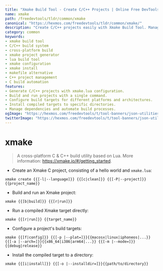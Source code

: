 ```yaml
---
title: "Xmake Build Tool - Create C/C++ Projects | Online Free DevTools by Hexmos"
name: xmake
path: /freedevtools/tldr/common/xmake
canonical: "https://hexmos.com/freedevtools/tldr/common/xmake/"
description: "Create C/C++ projects easily with Xmake Build Tool. Manage dependencies, configure build targets and compile across platforms. Free online tool, no registration required."
category: common
keywords:
- xmake build tool
- C/C++ build system
- cross-platform build
- xmake project generator
- lua build tool
- xmake configuration
- xmake install
- makefile alternative
- C++ project management
- C build automation
features:
- Generate C/C++ projects with xmake.lua configuration.
- Build and run projects with a single command.
- Configure build targets for different platforms and architectures.
- Install compiled targets to specific directories.
- Manage dependencies and automate build processes.
ogImage: "https://hexmos.com/freedevtools/t/tool-banners/json-utilities-banner.png"
twitterImage: "https://hexmos.com/freedevtools/t/tool-banners/json-utilities-banner.png"
---
```


# xmake

> A cross-platform C & C++ build utility based on Lua.
> More information: <https://xmake.io/#/getting_started>.

- Create an Xmake C project, consisting of a hello world and `xmake.lua`:

`xmake create {{[-l|--language]}} {{[c|clean]}} {{[-P|--project]}} {{project_name}}`

- Build and run an Xmake project:

`xmake {{[b|build]}} {{[r|run]}}`

- Run a compiled Xmake target directly:

`xmake {{[r|run]}} {{target_name}}`

- Configure a project's build targets:

`xmake {{[f|config]}} {{[-p |--plat=]}}{{macosx|linux|iphoneos|...}} {{[-a |--arch=]}}{{x86_64|i386|arm64|...}} {{[-m |--mode=]}}{{debug|release}}`

- Install the compiled target to a directory:

`xmake {{[i|install]}} {{[-o |--installdir=]}}{{path/to/directory}}`
